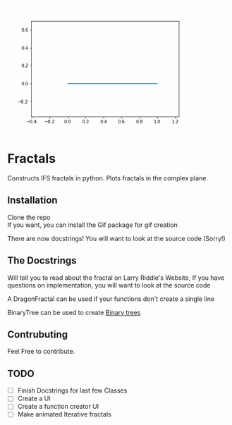 ![Heighway Dragon Gif](GIFs/HeighwayDragon_17.gif)
# Fractals

Constructs IFS fractals in python.
Plots fractals in the complex plane.

## Installation
Clone the repo  
If you want, you can install the Gif package for gif creation  

There are now docstrings! You will want to look at the source code (Sorry!)

## The Docstrings
Will tell you to read about the fractal on Larry Riddle's Website,
If you have questions on implementation, you will want to look at the source code

A DragonFractal can be used if your functions don't create a single line

BinaryTree can be used to create [Binary trees](https://larryriddle.agnesscott.org/ifs/pythagorean/symbinarytree.htm)


## Contrubuting

Feel Free to contribute.

## TODO
- [ ] Finish Docstrings for last few Classes
- [ ] Create a UI
- [ ] Create a function creator UI
- [ ] Make animated Iterative fractals